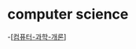 # computer science

-[[컴퓨터-과학-개론]]

[//begin]: # "Autogenerated link references for markdown compatibility"
[컴퓨터-과학-개론]: 컴퓨터-과학-개론 "컴퓨터-과학-개론"
[//end]: # "Autogenerated link references"
